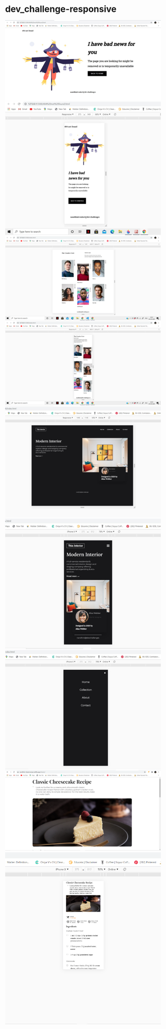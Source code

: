 # dev_challenge-responsive
<p>
<img src="404-not-found/assest/404-Website-Desktop-size- assest.jpg" >
  <img src ="404-not-found/assest/404-Website-mobile-size- assest.jpg">
  <img src="My-team-page/Assest/team-work-desktop-size.png">
  <img src="My-team-page/Assest/team-work-mobile-size.png">
<img src="Interior-consultant/Assest/devchallenges-desktop size.jpg">
  <img src="Interior-consultant/Assest/devchallenges-mobile-size-1.jpg">
  <img src="Interior-consultant/Assest/devchallenges-mobile-size-2.jpg">
  <img src="Classic/Assest/classic-desktop size.png">
  <img src="Classic/Assest/classic-mobile size.png">
</p>

